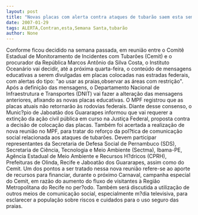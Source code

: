 ```yaml
---
layout: post
title: "Novas placas com alerta contra ataques de tubarão saem esta semana. "
date: 2007-01-29
tags: ALERTA,Contran,esta,Semana Santa,tubarão
author: None
---
```


Conforme ficou decidido na semana passada, em reunião entre o Comitê Estadual de Monitoramento de Incidentes com Tubarões (Cemit) e o procurador da República Marcos Antônio da Silva Costa, o Instituto Oceanário vai decidir, até a próxima quarta-feira, o conteúdo de mensagens educativas a serem divulgadas em placas colocadas nas estradas federais, com alertas do tipo: \"ao usar as praias,observar as áreas com restrição\".
Após a definição das mensagens, o Departamento Nacional de Infraestrutura e Transportes (DNIT) vai fazer a alteração das mensagens anteriores, afixando as novas placas educativas. 
O MPF registrou que as placas atuais não retornarão às rodovias
 federais. 
Diante desse consenso, o Munic?pio de Jaboatão dos Guararapes informou que vai requerer a extinção da ação civil pública em curso na Justiça Federal, proposta contra a decisão de colocação das placas. 
Também foi acertada a realização de nova reunião no MPF, para tratar do reforço da pol?tica de comunicação social relacionada aos ataques de tubarões. Devem participar representantes da Secretaria de Defesa Social de Pernambuco (SDS), Secretaria de Ciência, Tecnologia e Meio Ambiente (Sectma), Ibama-PE, Agência Estadual de Meio Ambiente e Recursos H?dricos (CPRH), Prefeituras de Olinda, Recife e Jaboatão dos Guararapes, assim como do Cemit. 
Um dos pontos a ser tratado nessa nova reunião refere-se ao aporte de recursos para financiar, durante o próximo Carnaval, campanha especial do Cemit, em razão do aumento do fluxo de visitantes à Região Metropolitana do Recife no per?odo. 
Também será discutida a utilização de outros meios de comunicação social, especialmente m?dia televisiva, para esclarecer a população sobre riscos e cuidados para o uso seguro das praias.  